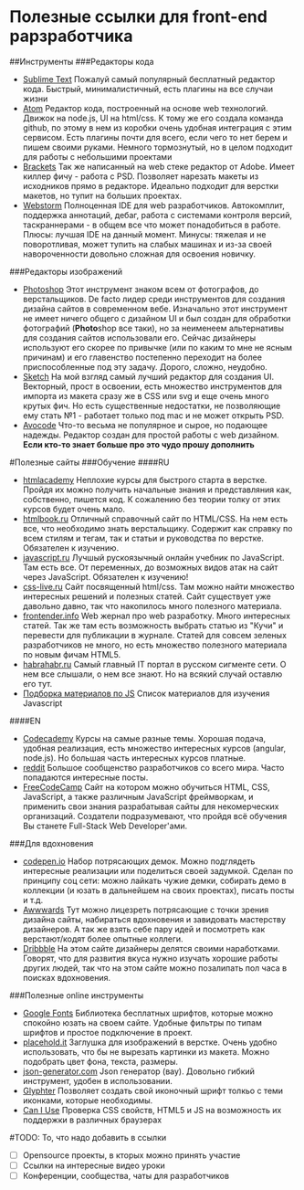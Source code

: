 # Полезные ссылки для front-end рарзработчика

##Инструменты
###Редакторы кода
- [Sublime Text](http://www.sublimetext.com/) Пожалуй самый популярный бесплатный редактор кода. Быстрый, минималистичный, есть плагины на все случаи жизни
- [Atom](atom.io) Редактор кода, построенный на основе web технологий. Движок на node.js, UI на html/css. К тому же его создала команда github, по этому в нем из коробки очень удобная интеграция с этим сервисом. Есть плагины почти для всего, если чего то нет берем и пишем своими руками. Немного тормознутый, но в целом подходит для работы с небольшими проектами
- [Brackets](http://brackets.io/) Так же написанный на web стеке редактор от Adobe. Имеет киллер фичу - работа с PSD. Позволяет нарезать макеты из исходников прямо в редакторе. Идеально подходит для верстки макетов, но тупит на больших проектах.
- [Webstorm](https://www.jetbrains.com/webstorm/) Полноценная IDE для web разработчиков. Автокомплит, поддержка аннотаций, дебаг, работа с системами контроля версий, таскраннерами - в общем все что может понадобиться в работе. Плюсы: лучшая IDE на данный момент. Минусы: тяжелая и не поворотливая, может тупить на слабых машинах и из-за своей навороченности довольно сложная для освоения новичку.

###Редакторы изображений
- [Photoshop](http://www.adobe.com/ru/products/photoshop.html) Этот инструмент знаком всем от фотографов, до верстальщиков. De facto лидер среди инструментов для создания дизайна сайтов в современном вебе. Изначально этот инструмент не имеет ничего общего с дизайном UI и был создан для обработки фотографий (**Photo**shop все таки), но за неименеем альтернативы для создания сайтов использовали его. Сейчас дизайнеры используют его скорее по привычке (или по каким то мне не ясным причинам) и его главенство постепенно переходит на более приспособленные под эту задачу. Дорого, сложно, неудобно.
- [Sketch](https://www.sketchapp.com/) На мой взгляд самый лучший редактор для создания UI. Векторный, прост в освоении, есть множество инструментов для импорта из макета сразу же в CSS или svg и еще очень много крутых фич. Но есть существенные недостатки, не позволяющие ему стать №1 - работает только под mac и не может открыть PSD.
- [Avocode](http://avocode.com/) Что-то весьма не популярное и сырое, но подающее надежды. Редактор создан для простой работы с web дизайном. **Если кто-то знает больше про это чудо прошу дополнить**

#Полезные сайты
###Обучение
####RU
- [htmlacademy](https://htmlacademy.ru/) Неплохие курсы для быстрого старта в верстке. Пройдя их можно получить начальные знания и представляния как, собственно, пишется код. К сожалению без теории толку от этих курсов будет очень мало.
- [htmlbook.ru](htmlbook.ru) Отличный справочный сайт по HTML/CSS. На нем есть все, что необходимо знать верстальщику. Содержит как справку по всем стилям и тегам, так и статьи и руководства по верстке. Обязателен к изучению.
- [javascript.ru](https://learn.javascript.ru) Лучшый рускоязычный онлайн учебник по JavaScript. Там есть все. От переменных, до возможных видов атак на сайт через JavaScript. Обязателен к изучению!
- [css-live.ru](http://css-live.ru/) Сайт посвященный html/css. Там можно найти множество интересных решений и полезных статей. Сайт существует уже давольно давно, так что накопилось много полезного материала.
- [frontender.info](http://frontender.info/) Web жернал про web разработку. Много интересных статей. Так же там есть возможность выбрать статью из "Кучи" и перевести для публикации в журнале. Статей для совсем зеленых разработчиков не много, но есть множество полезного материала по новым фичам HTML5.
- [habrahabr.ru](http://habrahabr.ru/hub/webdev/) Самый главный IT портал в русском сигменте сети. О нем все слышали, о нем все знают. Но на всякий случай оставлю его тут.
- [Подборка материалов по JS](https://vk.com/page-54530371_48792013) Список материалов для изучения Javascript

####EN
- [Codecademy](https://www.codecademy.com/) Курсы на самые разные темы. Хорошая подача, удобная реализация, есть множество интересных курсов (angular, node.js). Но большая часть интересных курсов платные.
- [reddit](https://www.reddit.com/r/webdev) Большое сообщенство разработчиков со всего мира. Часто попадаются интересные посты.
- [FreeCodeCamp](http://www.freecodecamp.com) Сайт на котором можно обучиться HTML, CSS, JavaScript, а также различным JavaScript фреймворкам, и применить свои знания разрабатывая сайты для некомерческих организаций. Создатели подразумевают, что пройдя всё обучения Вы станете Full-Stack Web Developer'ами.

###Для вдохновения
- [codepen.io](http://codepen.io/) Набор потрясающих демок. Можно подглядеть интересные реализации или поделиться своей задумкой. Сделан по принципу соц сети: можно лайкать чужие демки, собирать демо в коллекции (и юзать в дальнейшем на своих проектах), писать посты и т.д.
- [Awwwards](http://www.awwwards.com/) Тут можно лицезреть потрясающие с точки зрения дизайна сайты, набираться вдохновения и завидовать мастерству дизайнеров. А так же взять себе пару идей и посмотреть как верстают/кодят более опытные коллеги.
- [Dribbble](https://dribbble.com/shots) На этом сайте дизайнеры делятся своими наработками. Говорят, что для развития вкуса нужно изучать хорошие работы других людей, так что на этом сайте можно позалипать пол часа в поисках вдохновения.

###Полезные online инструменты
- [Google Fonts](https://www.google.com/fonts) Библиотека бесплатных шрифтов, которые можно спокойно юзать на своем сайте. Удобные фильтры по типам шрифтов и простое подключение в проект.
- [placehold.it](http://placehold.it/) Заглушка для изображений в верстке. Очень удобно использовать, что бы не вырезать картинки из макета. Можно подобрать цвет фона, текста, размеры.
- [json-generator.com](http://www.json-generator.com/) Json генератор (вау). Довольно гибкий инструмент, удобен в использовании.
- [Glyphter](https://glyphter.com/) Позволяет создать свой иконочный шрифт толкьо с теми иконками, которые необходимы.
- [Can I Use](http://caniuse.com/) Проверка CSS свойств, HTML5 и JS на возможность их поддержки в различных браузерах

#TODO:
То, что надо добавить в ссылки
- [ ] Opensource проекты, в кторых можно принять участие
- [ ] Ссылки на интересные видео уроки
- [ ] Конференции, сообщества, чаты для разработчиков
